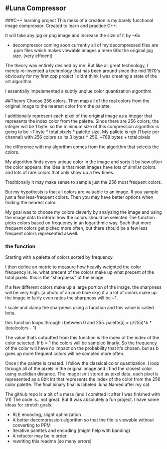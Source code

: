 #Luna Compressor
---
###C++ learning project
This mess of a creation is my barely functional image compressor.
Created to learn and practice C++.

It will take any jpg or png image and increase the size of it by ~6x
* decompressor coming soon
currently all of my decompressed files are .ppm files which makes viewable images a mere 60x the original jpg size.
(very efficent)

The theory was entirely desined by me. But like all great technology, I merely re-invented a technology that has been around since the mid 1970's
obviously for my first cpp project I didnt think I was creating a state of the art algorithm.

I essentially impelemented a subtly unqiue color quantization algorithm.

##Theory
Choose 256 colors.
Then map all of the real colors from the original image to the nearest color from the palette.

I additionally represent each pixel of the original image as a integer that represents the index color from the palette.
Since there are 256 colors, the integer will be 1 byte.
so the minimum size of this compression algorithm is going to be ~1 byte * total pixels * palette size.
My pallete is rgb (1 byte per channel) with 256 colors so its 3 bytes * 256. ~768 bytes + total pixels

the difference with my algorithm comes from the algorithm that selects the colors.

My algorithm finds every unique color in the image and sorts it by how often the color appears.
the idea is that most images have lots of similar colors. and lots of rare colors that only show up a few times.

Traditionally it may make sense to sample just the 256 most frequent colors.

But my hypothesis is that all colors are valuable to an image. If you sample just a few less-frequent colors. 
Then you may have better options when finding the nearest color.

My goal was to choose my colors cleverly by analyzing the image and using the image data to inform how the colors should be selected
The function picks colors based on frequency in an logarithmic way.
Such that more frequent colors get picked more often, but there should be a few less frequent colors represented aswell.

### the function
Starting with a palette of colors sorted by frequency.

I then define an metric to measure how heavily weighted the color frequency is.
ie. what precent of the colors make up what precent of the total pixels.
this is the "sharpness" of the image.

if a few different colors make up a large portion of the image. the sharpness will be very high. (a photo of an pure blue sky)
if a a lot of colors make up the image in fairly even ratios the sharpness will be ~1.

I scale and clamp the sharpness using a function and this value is called beta.

this function loops through i between 0 and 255.
palette[i] = (i/255)^b * (totalcolors - 1)

The value thats outputted from this function is the index of the index of the color selected.
If b = 1 the colors will be sampled linarly. So the frequency of the color will have no impact on the probability that it's chosen.
but as b goes up more frequent colors will be sampled more often.

Once I the palette is created. I follow the classical color quantization.
I loop through all of the pixels in the original image and I find the closest color using euclidian distance.
The image isn't stored as pixel data, each pixel is represented as a 8bit int that represents the index of the color from the 256 color palette.
The final binary final is labeled .luna 
Named after my cat.

The github repo is a bit of a mess (and I comitted it after I was finished with V1)
The code is.. not great. But It was absolutely a fun project.
I have some ideas for stretch goals. 
* RLE encoding, slight optimization
* A better decompression algorithm so that the file is viewable without converting to PPM
* Iterative palettes and encoding (might help with banding)
* A refactor may be in order
* rewriting this readme (so many errors)


